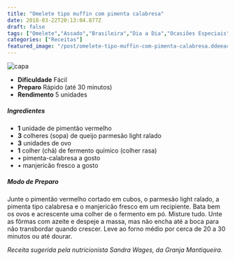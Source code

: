 ```yaml
---
title: "Omelete tipo muffin com pimenta calabresa"
date: 2018-03-22T20:13:04.877Z
draft: false
tags: ["Omelete","Assado","Brasileira","Dia a Dia","Ocasiões Especiais","Vegetariana","ovo","receita","receita fácil","Receitas","Receitas simples e fáceis"]
categories: ["Receitas"]
featured_image: "/post/omelete-tipo-muffin-com-pimenta-calabresa.ddeeacad.jpg"
---
```


![capa](/post/omelete-tipo-muffin-com-pimenta-calabresa.ddeeacad.jpg)

*   **Dificuldade** Fácil
*   **Preparo** Rápido (até 30 minutos)
*   **Rendimento** 5 unidades

##### Ingredientes

*   **1** unidade de pimentão vermelho
*   **3** colheres (sopa) de queijo parmesão light ralado
*   **3** unidades de ovo
*   **1** colher (chá) de fermento químico (colher rasa)
*   • pimenta-calabresa a gosto
*   • manjericão fresco a gosto

##### Modo de Preparo

Junte o pimentão vermelho cortado em cubos, o parmesão light ralado, a pimenta tipo calabresa e o manjericão fresco em um recipiente. Bata bem os ovos e acrescente uma colher de o fermento em pó. Misture tudo. Unte as fôrmas com azeite e despeje a massa, mas não encha até a boca para não transbordar quando crescer. Leve ao forno médio por cerca de 20 a 30 minutos ou até dourar.

_Receita sugerida pela nutricionista Sandra Wages, da Granja Mantiqueira._
